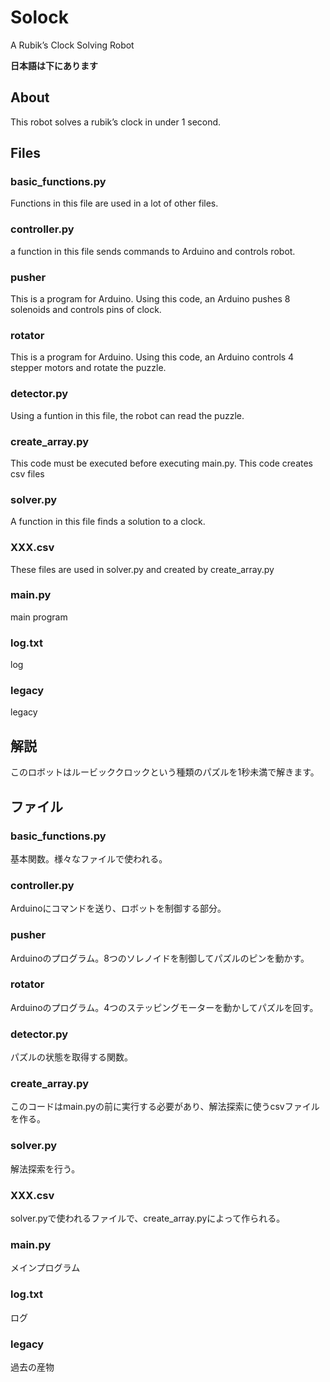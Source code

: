 # Solock

A Rubik’s Clock Solving Robot

**日本語は下にあります**

## About

This robot solves a rubik’s clock in under 1 second.

## Files

### basic_functions.py

Functions in this file are used in a lot of other files.

### controller.py

a function in this file sends commands to Arduino and controls robot.

### pusher

This is a program for Arduino. Using this code, an Arduino pushes 8 solenoids and controls pins of clock.

### rotator

This is a program for Arduino. Using this code, an Arduino controls 4 stepper motors and rotate the puzzle.

### detector.py

Using a funtion in this file, the robot can read the puzzle.

### create_array.py

This code must be executed before executing main.py. This code creates csv files

### solver.py

A function in this file finds a solution to a clock.

### XXX.csv

These files are used in solver.py and created by create_array.py

### main.py

main program

### log.txt

log

### legacy

legacy

## 解説

このロボットはルービッククロックという種類のパズルを1秒未満で解きます。

## ファイル

### basic_functions.py

基本関数。様々なファイルで使われる。

### controller.py

Arduinoにコマンドを送り、ロボットを制御する部分。

### pusher

Arduinoのプログラム。8つのソレノイドを制御してパズルのピンを動かす。

### rotator

Arduinoのプログラム。4つのステッピングモーターを動かしてパズルを回す。

### detector.py

パズルの状態を取得する関数。

### create_array.py

このコードはmain.pyの前に実行する必要があり、解法探索に使うcsvファイルを作る。

### solver.py

解法探索を行う。

### XXX.csv

solver.pyで使われるファイルで、create_array.pyによって作られる。

### main.py

メインプログラム

### log.txt

ログ

### legacy

過去の産物

